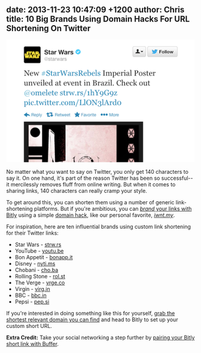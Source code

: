 date: 2013-11-23 10:47:09 +1200
author: Chris
title: 10 Big Brands Using Domain Hacks For URL Shortening On Twitter
----

![StarWars Tweet](/media/2013-11-23-Screen_Shot_2013-11-22_at_14.46.31.png)

<!-- excerpt -->

No matter what you want to say on Twitter, you only get 140 characters to say it. On one hand, it's part of the reason Twitter has been so successful--it mercilessly removes fluff from online writing. But when it comes to sharing links, 140 characters can really cramp your style. 

To get around this, you can shorten them using a number of generic link-shortening platforms. But if you're ambitious, you can [*brand* your links with Bitly](https://iwantmyname.com/blog/2013/10/the-tools-we-use-bitly-for-link-shortening.html) using a simple [domain hack](https://iwantmyname.com/blog/2013/10/what-is-a-domain-hack-and-how-can-i-make-one.html), like our personal favorite, [*iwnt.my*](http://iwnt.my).

For inspiration, here are ten influential brands using custom link shortening for their Twitter links:

<!-- /excerpt -->

+ Star Wars - [strw.rs](http://archived.link/http://strw.rs)
+ YouTube - [youtu.be](http://youtu.be)
+ Bon Appetit - [bonapp.it](http://bonapp.it)
+ Disney - [nyti.ms](http://di.sn)
+ Chobani - [cho.ba](http://cho.ba)
+ Rolling Stone - [rol.st](http://rol.st)
+ The Verge - [vrge.co](http://vrge.co)
+ Virgin - [virg.in](http://virg.in)
+ BBC - [bbc.in](http://bbc.in)
+ Pepsi - [pep.si](http://pep.si)

If you're interested in doing something like this for yourself, [grab the shortest relevant domain you can find](https://iwantmyname.com/services/url-shortener/bit.ly-pro-custom-domain-short-url-forwarding-service) and head to Bitly to set up your custom short URL.

**Extra Credit:** Take your social networking a step further by [pairing your Bitly short link with Buffer](https://iwantmyname.com/blog/2013/11/three-steps-to-get-the-most-from-your-custom-short-url-using-bitly-and-buffer.html).
